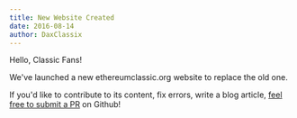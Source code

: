 ```yaml
---
title: New Website Created
date: 2016-08-14
author: DaxClassix
---
```


Hello, Classic Fans!

We've launched a new ethereumclassic.org website to replace the old one.

If you'd like to contribute to its content, fix errors, write a blog article, [feel free to submit a PR](https://github.com/ethereumclassic/ethereumclassic.github.io) on Github!
